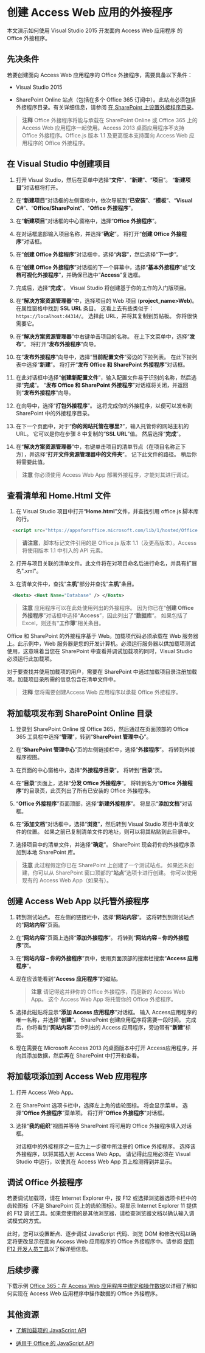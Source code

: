 
# 创建 Access Web 应用的外接程序



本文演示如何使用 Visual Studio 2015 开发面向 Access Web 应用程序 的 Office 外接程序。

## 先决条件

若要创建面向 Access Web 应用程序的 Office 外接程序，需要具备以下条件：


- Visual Studio 2015

- SharePoint Online 站点（包括在多个 Office 365 订阅中）。此站点必须包括外接程序目录。有关详细信息，请参阅 [在 SharePoint 上设置外接程序目录](../publish/publish-task-pane-and-content-add-ins-to-an-add-in-catalog.md)。


 >**注释**  Office 外接程序将能与承载在 SharePoint Online 或 Office 365 上的 Access Web 应用程序一起使用。Access 2013 桌面应用程序不支持 Office 外接程序。Office.js 版本 1.1 及更高版本支持面向 Access Web 应用程序的 Office 外接程序。


## 在 Visual Studio 中创建项目


1.  打开 Visual Studio，然后在菜单中选择“**文件**”、“**新建**”、“**项目**”。 “**新建项目**”对话框将打开。

2. 在“**新建项目**”对话框的左侧窗格中，依次导航到“**已安装**”、“**模板**”、“**Visual C#**”、“**Office/SharePoint**”、“**Office 外接程序**”。

3. 在“**新建项目**”对话框的中心窗格中，选择“**Office 外接程序**”。

4. 在对话框底部输入项目名称，并选择“**确定**”。 将打开“**创建 Office 外接程序**”对话框。

5. 在“**创建 Office 外接程序**”对话框中，选择“**内容**”，然后选择“**下一步**”。

6. 在“**创建 Office 外接程序**”对话框的下一个屏幕中，选择“**基本外接程序**”或“**文档可视化外接程序**”，并确保已选中“**Access**”复选框。

7. 完成后，选择“**完成**”。 Visual Studio 将创建基于你的工作的入门版项目。

8. 在“**解决方案资源管理器**”中，选择项目的 Web 项目 (**project_name>Web**)。 在属性窗格中找到 **SSL URL** 条目。 这看上去有些类似于：`https://localhost:44314/`。 选择此 URL，并将其复制到剪贴板。 你将很快需要它。

9. 在“**解决方案资源管理器**”中右键单击项目的名称。 在上下文菜单中，选择“**发布**”。 将打开“**发布外接程序**”向导。

10. 在“**发布外接程序**”向导中，选择“**当前配置文件**”旁边的下拉列表。 在此下拉列表中选择“**新建**”。 将打开“**发布 Office 和 SharePoint 外接程序**”对话框。

11. 在此对话框中选择“**创建新配置文件**”，输入配置文件易于识别的名称，然后选择“**完成**”。 “**发布 Office 和 SharePoint 外接程序**”对话框将关闭，并返回到“**发布外接程序**”向导。

12. 在向导中，选择“**打包外接程序**”。 这将完成你的外接程序，以便可以发布到 SharePoint 中的外接程序目录。

13. 在下一个页面中，对于“**你的网站托管在哪里?**”，输入托管你的网站主机的 URL。 它可以是你在步骤 8 中复制的“**SSL URL**”值。 然后选择“**完成**”。

14. 在“**解决方案资源管理器**”中，右键单击项目的清单节点（在项目名称正下方），并选择“**打开文件资源管理器中的文件夹**”。 记下此文件的路径。 稍后你将需要此值。


 >**注意**  你必须使用 Access Web  App 部署外接程序，才能对其进行调试。


## 查看清单和 Home.Html 文件


1. 在 Visual Studio 项目中打开“**Home.html**”文件，并查找引用 office.js 脚本库的行。

```html
  <script src="https://appsforoffice.microsoft.com/lib/1/hosted/Office.js" type="text/javascript"></script>
```
 >**请注意**，脚本标记文件引用的是 Office.js 版本 1.1（及更高版本）。Access 将使用版本 1.1 中引入的 API 元素。

2. 打开与项目关联的清单文件。此文件将在对项目命名后进行命名，并具有扩展名".xml"。

3.  在清单文件中，查找“**主机**”部分并查找“**主机**”条目。

```xml
  <Hosts> <Host Name="Database" /> </Hosts>
```
 >**注意** 应用程序可以在此处使用列出的外接程序。 因为你已在“**创建 Office 外接程序**”对话框中选择“**Access**”，因此列出了“**数据库**”。 如果包括了 Excel，则还有“**工作簿**”相关条目。

Office 和 SharePoint 的外接程序基于 Web。加载项代码必须承载在 Web 服务器上。此示例中，Web 服务器是您的开发计算机。必须运行服务器以供加载项测试使用，这意味着当您在 SharePoint 中查看并调试加载项的同时，Visual Studio 必须运行此加载项。

对于要查找并使用加载项的用户，需要在 SharePoint 中通过加载项目录注册加载项。加载项目录所需的信息包含在清单文件中。

 >**注释**  您将需要创建Access Web 应用程序以承载 Office 外接程序。


## 将加载项发布到 SharePoint Online 目录


1.  登录到 SharePoint Online 或 Office 365，然后通过在页面顶部的 Office 365 工具栏中选择“**管理**”，转到“**SharePoint 管理中心**”。

2. 在“**SharePoint 管理中心**”页的左侧链接栏中，选择“**外接程序**”。 将转到外接程序视图。

3. 在页面的中心窗格中，选择“**外接程序目录**”。 将转到“**目录**”页。

4. 在“**目录**”页面上，选择“**分发 Office 外接程序**”。 将转到名为“**Office 外接程序**”的目录页，此页列出了所有已安装的 Office 外接程序。

5. “**Office 外接程序**”页面顶部，选择“**新建外接程序**”。 将显示“**添加文档**”对话框。

6. 在“**添加文档**”对话框中，选择“**浏览**”，然后转到 Visual Studio 项目中清单文件的位置。 如果之前已复制清单文件的地址，则可以将其粘贴到此目录中。

7. 选择项目中的清单文件，并选择“**确定**”。 SharePoint 现会将你的外接程序添加到本地 SharePoint 库。


 >**注意**  此过程假定你已在 SharePoint 上创建了一个测试站点。 如果还未创建，你可以从 SharePoint 窗口顶部的“**站点**”选项卡进行创建。 你可以使用现有的 Access Web App（如果有）。


## 创建 Access Web App 以托管外接程序


1. 转到测试站点。 在左侧的链接栏中，选择“**网站内容**”。 这将转到到测试站点的“**网站内容**”页面。

2. 在“**网站内容**”页面上选择“**添加外接程序**”。 将转到“**网站内容 – 你的外接程序**”页。

3. 在“**网站内容 – 你的外接程序**”页中，使用页面顶部的搜索栏搜索“**Access 应用程序**”。

4. 现在应该能看到“**Access 应用程序**”的磁贴。

     >**注意**  请记得这并非你的 Office 外接程序，而是新的 Access Web App。 这个 Access Web App 将托管你的 Office 外接程序。
5. 选择此磁贴将显示“**添加 Access 应用程序**”对话框。 输入 Access应用程序的唯一名称，并选择“**创建**”。 SharePoint 创建应用程序将需要一段时间。 完成后，你将看到“**网站内容**”页中列出的 Access 应用程序，旁边带有“**新建**”标签。

6. 现在需要在 Microsoft Access 2013 的桌面版本中打开 Access应用程序，并向其添加数据，然后再在 SharePoint 中打开和查看。


## 将加载项添加到 Access Web 应用程序


1. 打开 Access Web App。

2. 在 SharePoint 选项卡栏中，选择左上角的齿轮图标。 将会显示菜单。 选择“**Office 外接程序**”菜单项。 将打开“**Office 外接程序**”对话框。

3. 选择“**我的组织**”视图并等待 SharePoint 将可用的 Office 外接程序填入对话框。

    对话框中的外接程序之一应为上一步骤中所注册的 Office 外接程序。 选择该外接程序，以将其插入到 Access Web App。 请记得此应用必须在 Visual Studio 中运行，以使其在 Access Web App 页上检测得到并显示。


## 调试 Office 外接程序

若要调试加载项，请在 Internet Explorer 中，按 F12 或选择浏览器选项卡栏中的齿轮图标（不是 SharePoint 页上的齿轮图标）。将显示 Internet Explorer 11 提供的 F12 调试工具。如果您使用的是其他浏览器，请检查浏览器文档以确认输入调试模式的方式。

此时，您可以设置断点、逐步调试 JavaScript 代码、浏览 DOM 和修改代码以确定将更改显示在面向 Access Web 应用程序的 Office 外接程序中。请参阅 [使用 F12 开发人员工具](http://msdn.microsoft.com/library/ie/bg182326%28v=vs.85%29)以了解详细信息。


## 后续步骤

下载示例 [Office 365：在 Access Web 应用程序中绑定和操作数据](https://code.msdn.microsoft.com/officeapps/Office-365-Bind-and-4876274e)以详细了解如何实现在 Access Web 应用程序中操作数据的 Office 外接程序。


## 其他资源



- [了解加载项的 JavaScript API](../develop/understanding-the-javascript-api-for-office.md)

- [适用于 Office 的 JavaScript API](../../reference/javascript-api-for-office.md)

